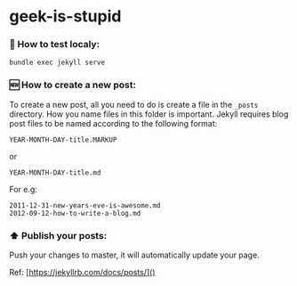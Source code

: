 # geek-is-stupid

### 🧪 How to test localy:

`bundle exec jekyll serve`

### 🆕 How to create a new post:
To create a new post, all you need to do is create a file in the `_posts` directory. How you name files in this folder is important. Jekyll requires blog post files to be named according to the following format:

```
YEAR-MONTH-DAY-title.MARKUP
```
or
```
YEAR-MONTH-DAY-title.md
```

For e.g:

```
2011-12-31-new-years-eve-is-awesome.md
2012-09-12-how-to-write-a-blog.md
```

### ⬆️ Publish your posts:

Push your changes to master, it will automatically update your page.


Ref: [https://jekyllrb.com/docs/posts/]()
